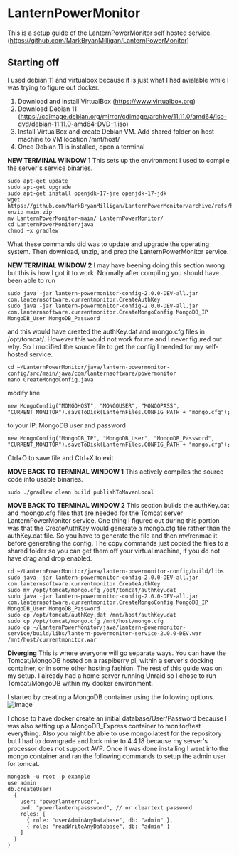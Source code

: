 # LanternPowerMonitor
This is a setup guide of the LanternPowerMonitor self hosted service. (https://github.com/MarkBryanMilligan/LanternPowerMonitor)

## Starting off
I used debian 11 and virtualbox because it is just what I had avialable while I was trying to figure out docker.
1. Download and install VirtualBox (https://www.virtualbox.org)
2. Download Debian 11 (https://cdimage.debian.org/mirror/cdimage/archive/11.11.0/amd64/iso-dvd/debian-11.11.0-amd64-DVD-1.iso)
3. Install VirtualBox and create Debian VM. Add shared folder on host machine to VM location /mnt/host/
4. Once Debian 11 is installed, open a terminal

**NEW TERMINAL WINDOW 1**
This sets up the environment I used to compile the server's service binaries.
```
sudo apt-get update
sudo apt-get upgrade
sudo apt-get install openjdk-17-jre openjdk-17-jdk
wget https://github.com/MarkBryanMilligan/LanternPowerMonitor/archive/refs/heads/main.zip
unzip main.zip
mv LanternPowerMonitor-main/ LanternPowerMonitor/
cd LanternPowerMonitor/java
chmod +x gradlew
```
What these commands did was to update and upgrade the operating system. Then download, unzip, and prep the LanternPowerMonitor service.

**NEW TERMINAL WINDOW 2**
I may have beening doing this section wrong but this is how I got it to work. Normally after compiling you should have been able to run
```
sudo java -jar lantern-powermonitor-config-2.0.0-DEV-all.jar com.lanternsoftware.currentmonitor.CreateAuthKey
sudo java -jar lantern-powermonitor-config-2.0.0-DEV-all.jar com.lanternsoftware.currentmonitor.CreateMongoConfig MongoDB_IP MongoDB_User MongoDB_Password
```
and this would have created the authKey.dat and mongo.cfg files in /opt/tomcat/. However this would not work for me and I never figured out why. So I modified the source file to get the config I needed for my self-hosted service.

```
cd ~/LanternPowerMonitor/java/lantern-powermonitor-config/src/main/java/com/lanternsoftware/powermonitor
nano CreateMongoConfig.java
```
modify line
```
new MongoConfig("MONGOHOST", "MONGOUSER", "MONGOPASS", "CURRENT_MONITOR").saveToDisk(LanternFiles.CONFIG_PATH + "mongo.cfg");
```
to your IP, MongoDB user and password
```
new MongoConfig("MongoDB_IP", "MongoDB_User", "MongoDB_Password", "CURRENT_MONITOR").saveToDisk(LanternFiles.CONFIG_PATH + "mongo.cfg");
```
Ctrl+O to save file and Ctrl+X to exit

**MOVE BACK TO TERMINAL WINDOW 1**
This actively compiles the source code into usable binaries.
```
sudo ./gradlew clean build publishToMavenLocal
```

**MOVE BACK TO TERMINAL WINDOW 2**
This section builds the authKey.dat and moongo.cfg files that are needed for the Tomcat server LanternPowerMonitor service. One thing I figured out during this portion was that the CreateAuthKey would generate a mongo.cfg file rather than the authKey.dat file. So you have to generate the file and then mv/renmae it before generating the config. The copy commands just copied the files to a shared folder so you can get them off your virtual machine, if you do not have drag and drop enabled.
```
cd ~/LanternPowerMonitor/java/lantern-powermonitor-config/build/libs
sudo java -jar lantern-powermonitor-config-2.0.0-DEV-all.jar com.lanternsoftware.currentmonitor.CreateAuthKey
sudo mv /opt/tomcat/mongo.cfg /opt/tomcat/authKey.dat
sudo java -jar lantern-powermonitor-config-2.0.0-DEV-all.jar com.lanternsoftware.currentmonitor.CreateMongoConfig MongoDB_IP MongoDB_User MongoDB_Password
sudo cp /opt/tomcat/authKey.dat /mnt/host/authKey.dat
sudo cp /opt/tomcat/mongo.cfg /mnt/host/mongo.cfg
sudo cp ~/LanternPowerMonitor/java/lantern-powermonitor-service/build/libs/lantern-powermonitor-service-2.0.0-DEV.war /mnt/host/currentmonitor.war
```

**Diverging**
This is where everyone will go separate ways. You can have the Tomcat/MongoDB hosted on a raspiberry pi, within a server's docking container, or in some other hosting fashion. The rest of this guide was on my setup. I already had a home server running Unraid so I chose to run Tomcat/MongoDB within my docker environment.

I started by creating a MongoDB container using the following options.
![image](https://github.com/user-attachments/assets/ef42e267-f198-4489-b259-2d2b91ec4e33)

I chose to have docker create an initial database/User/Password because I was also setting up a MongoDB_Express container to monitor/test everything. Also you might be able to use mongo:latest for the repository but I had to downgrade and lock mine to 4.4.18 because my server's processor does not support AVP. Once it was done installing I went into the mongo container and ran the following commands to setup the admin user for tomcat.
```
mongosh -u root -p example
use admin
db.createUser(
  {
    user: "powerlanternuser",
    pwd: "powerlanternpasssword", // or cleartext password
    roles: [
      { role: "userAdminAnyDatabase", db: "admin" },
      { role: "readWriteAnyDatabase", db: "admin" }
    ]
  }
)
```

